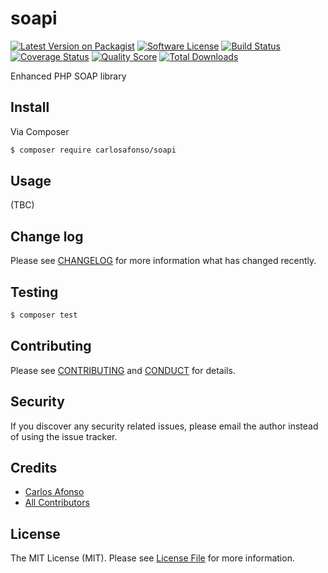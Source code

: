 # soapi

[![Latest Version on Packagist][ico-version]][link-packagist]
[![Software License][ico-license]](LICENSE.md)
[![Build Status][ico-travis]][link-travis]
[![Coverage Status][ico-scrutinizer]][link-scrutinizer]
[![Quality Score][ico-code-quality]][link-code-quality]
[![Total Downloads][ico-downloads]][link-downloads]

Enhanced PHP SOAP library

## Install

Via Composer

``` bash
$ composer require carlosafonso/soapi
```

## Usage

(TBC)

## Change log

Please see [CHANGELOG](CHANGELOG.md) for more information what has changed recently.

## Testing

``` bash
$ composer test
```

## Contributing

Please see [CONTRIBUTING](CONTRIBUTING.md) and [CONDUCT](CONDUCT.md) for details.

## Security

If you discover any security related issues, please email the author instead of using the issue tracker.

## Credits

- [Carlos Afonso][link-author]
- [All Contributors][link-contributors]

## License

The MIT License (MIT). Please see [License File](LICENSE.md) for more information.

[ico-version]: https://img.shields.io/packagist/v/carlosafonso/soapi.svg?style=flat-square
[ico-license]: https://img.shields.io/badge/license-MIT-brightgreen.svg?style=flat-square
[ico-travis]: https://img.shields.io/travis/carlosafonso/soapi/master.svg?style=flat-square
[ico-scrutinizer]: https://img.shields.io/scrutinizer/coverage/g/carlosafonso/soapi.svg?style=flat-square
[ico-code-quality]: https://img.shields.io/scrutinizer/g/carlosafonso/soapi.svg?style=flat-square
[ico-downloads]: https://img.shields.io/packagist/dt/carlosafonso/soapi.svg?style=flat-square

[link-packagist]: https://packagist.org/packages/carlosafonso/soapi
[link-travis]: https://travis-ci.org/carlosafonso/soapi
[link-scrutinizer]: https://scrutinizer-ci.com/g/carlosafonso/soapi/code-structure
[link-code-quality]: https://scrutinizer-ci.com/g/carlosafonso/soapi
[link-downloads]: https://packagist.org/packages/carlosafonso/soapi
[link-author]: https://github.com/carlosafonso
[link-contributors]: ../../contributors
